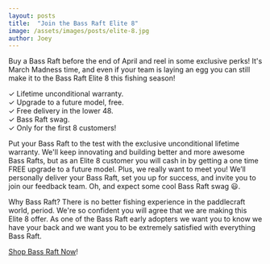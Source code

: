 ```yaml
---
layout: posts
title:  "Join the Bass Raft Elite 8"
image: /assets/images/posts/elite-8.jpg
author: Joey
---
```


<span class="fw-bold">Buy a Bass Raft before the end of April and reel in some exclusive perks!</span>
It's March Madness time, and even if your team is laying an egg
you can still make it to the Bass Raft Elite 8 this fishing season! 

<div class="fs-4 ps-lg-5"><span class="checkmark">✓</span> Lifetime unconditional warranty.</div>
<div class="fs-4 ps-lg-5"><span class="checkmark">✓</span> Upgrade to a future model, free.</div>
<div class="fs-4 ps-lg-5"><span class="checkmark">✓</span> Free delivery in the lower 48.</div>
<div class="fs-4 ps-lg-5"><span class="checkmark">✓</span> Bass Raft swag.</div>
<div class="fs-4 ps-lg-5"><span class="checkmark">✓</span> Only for the first 8 customers!</div> 

Put your Bass Raft to the test with the exclusive unconditional lifetime warranty. 
We'll keep innovating and building better and more awesome Bass Rafts, but as an Elite 8 
customer you will cash in by getting a one time FREE upgrade to a future model. 
Plus, we really want to meet you! We’ll personally deliver your Bass Raft, set you up for success, and invite you to join our feedback team. Oh, and expect some cool Bass Raft swag 😃.

Why Bass Raft? There is no better fishing experience in the paddlecraft world, period. 
We're so confident you will agree that we are making this Elite 8 offer. 
As one of the Bass Raft early adopters we want you to know we have your back and we want you 
to be extremely satisfied with everything Bass Raft.


[Shop Bass Raft Now](/shop)!



